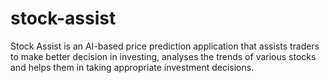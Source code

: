 # stock-assist
Stock Assist is an AI-based price prediction application that assists traders to make better decision in investing, analyses the trends of various stocks and helps them in taking appropriate investment decisions.
